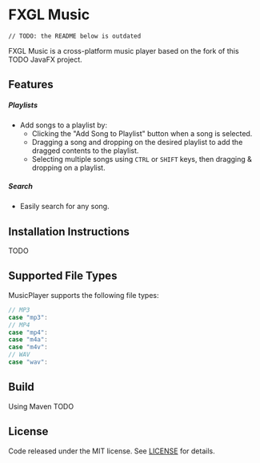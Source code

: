 # FXGL Music

```
// TODO: the README below is outdated
```

FXGL Music is a cross-platform music player based on the fork of this TODO JavaFX project.

## Features

##### Playlists
* Add songs to a playlist by:
  * Clicking the "Add Song to Playlist" button when a song is selected.
  * Dragging a song and dropping on the desired playlist to add the dragged contents to the playlist.
  * Selecting multiple songs using `CTRL` or `SHIFT` keys, then dragging & dropping on a playlist.

##### Search
* Easily search for any song.


## Installation Instructions

TODO


## Supported File Types

MusicPlayer supports the following file types:
```java
// MP3
case "mp3":
// MP4
case "mp4":
case "m4a":
case "m4v":
// WAV
case "wav":
```


## Build

Using Maven TODO


## License

Code released under the MIT license. See [LICENSE](LICENSE) for details.
